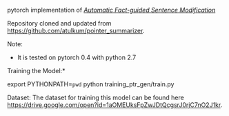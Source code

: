 pytorch implementation of *[Automatic Fact-guided Sentence Modification](https://arxiv.org/pdf/1909.13838.pdf)*


Repository cloned and updated from https://github.com/atulkum/pointer_summarizer.


Note:
* It is tested on pytorch 0.4 with python 2.7

Training the Model:*

export PYTHONPATH=`pwd`
python training_ptr_gen/train.py



Dataset:
The dataset for training this model can be found here https://drive.google.com/open?id=1aOMEUksFpZwJDtQcgsrJ0rjC7nO2J1kr.
